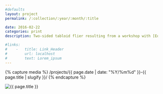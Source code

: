 ```yaml
---
#defaults
layout: project
permalink: /:collection/:year/:month/:title

date: 2016-02-22
categories: print
description: Two-sided tabloid flier resulting from a workshop with [Ed Fella.](http://edfella.com) The workshop began with a lecture about Fella's [lengthy and esteemed career](http://www.aiga.org/medalist-edfella/) as a graphic designer, artist, and educator. The following project prompt asked a group of graduating CalArts students to imagine themselves returning to the institute to give the same lecture after having achieved similar levels of career success.

#links:
#    -   title: Link_Header
#        url: localhost
#        text: Lorem_ipsum
---
```


<!-- set project media path -->
{% capture media %}
    /projects/{{ page.date | date: "%Y/%m%d" }}-{{ page.title | slugify }}/
{% endcapture %}
<!-- end -->

<!-- media -->
<img class="span8" src="{{media|strip}}flier.jpg" alt="{{ page.title }}">
